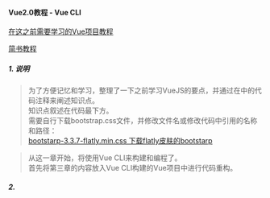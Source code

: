 #### Vue2.0教程 - Vue CLI

[在这之前需要学习的Vue项目教程](https://github.com/liyingxuan/vue-tutorial)


[简书教程](http://www.jianshu.com/p/c41d6baeb8f0)

##### 1. 说明
> 为了方便记忆和学习，整理了一下之前学习VueJS的要点，并通过在中的代码注释来阐述知识点。  
> 知识点叙述在代码最下方。  
> 需要自行下载bootstrap.css文件，并修改文件名或修改代码中引用的名称和路径：  
> [bootstarp-3.3.7-flatly.min.css 下载flatly皮肤的bootstarp](https://bootswatch.com/)  

> 从这一章开始，将使用Vue CLI来构建和编程了。  
> 首先将第三章的内容放入Vue CLI构建的Vue项目中进行代码重构。  


##### 2.
